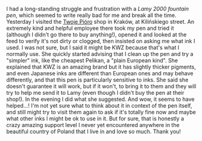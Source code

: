 I had a long-standing struggle and frustration with a _Lamy 2000 fountain pen_,
which seemed to write really bad for me
and break all the time.
Yesterday I visited the [Twoje Pióro](https://www.twojepioro.pl/) shop in Kraków,
at Kilińskiego street.
An extremely kind and helpful employee there
took my pen and tried it (although I didn't go there to buy anything!),
opened it and looked at the feed to verify it's not dirty or clogged,
then insisted on asking me what ink I used.
I was not sure, but I said it might be KWZ because that's what I normally use.
She quickly started advising that I clean up the pen and try a "simpler" ink,
like the cheapest Pelikan, a "plain European kind".
She explained that KWZ is an amazing brand but it has slightly thicker pigments,
and even Japanese inks are different than European ones
and may behave differently, and that this pen is particularly sensitive to inks.
She said she doesn't guarantee it will work,
but if it won't, to bring it to them and they will try to help me send it to Lamy
(even though I didn't buy the pen at their shop!).
In the evening I did what she suggested.
And wow, it seems to have helped...!
I'm not yet sure what to think about it in context of the pen itself,
and still might try to visit them again to ask if it's totally fine now
and maybe what other inks I might be ok to use in it.
But for sure, that is honestly a crazy amazing support level
I never yet encountered anywhere in the beautiful country of Poland
that I live in and love so much.
Thank you!
